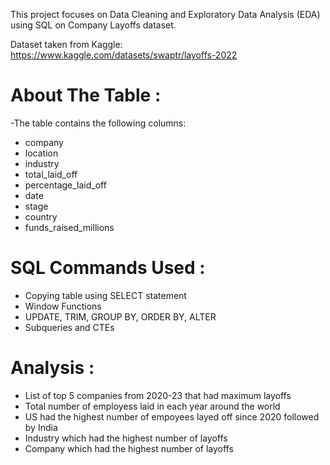 This project focuses on Data Cleaning and Exploratory Data Analysis (EDA) using SQL on Company Layoffs dataset.

Dataset taken from Kaggle: https://www.kaggle.com/datasets/swaptr/layoffs-2022

# **About The Table** :
-The table contains the following columns:
- company	
- location	
- industry	
- total_laid_off	
- percentage_laid_off	
- date	
- stage	
- country
- funds_raised_millions																	
 

# **SQL Commands Used** :
- Copying table using SELECT statement
- Window Functions
- UPDATE, TRIM, GROUP BY, ORDER BY, ALTER
- Subqueries and CTEs

 # **Analysis** :
- List of top 5 companies from 2020-23 that had maximum layoffs
- Total number of employess laid in each year around the world
- US had the highest number of empoyees layed off since 2020 followed by India
- Industry which had the highest number of layoffs
- Company which had the highest number of layoffs


